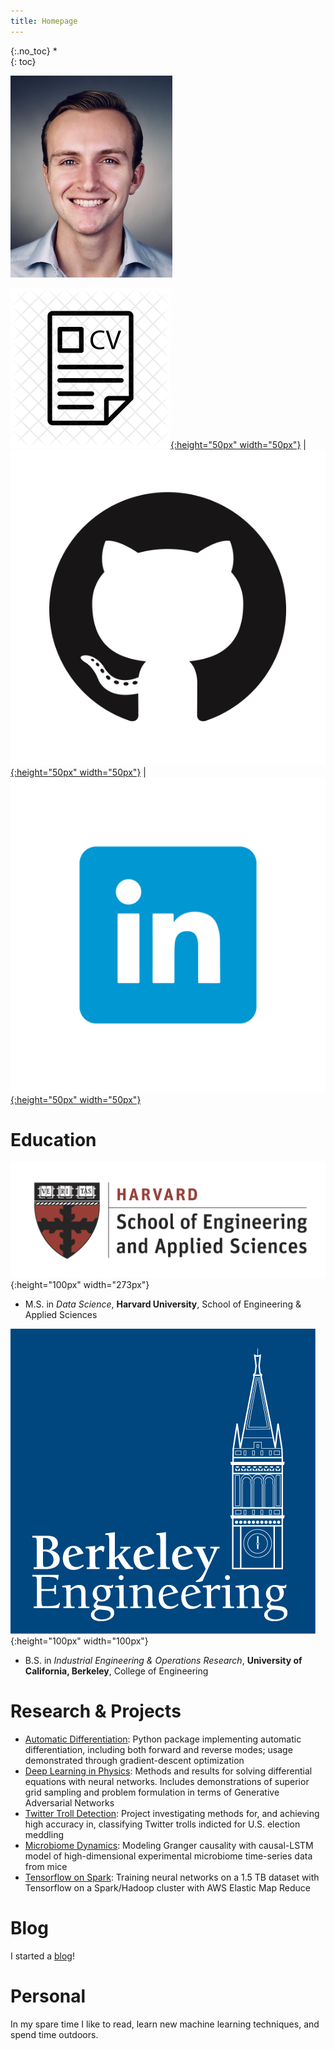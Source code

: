 ```yaml
---
title: Homepage
---
```


{:.no_toc}
*  
{: toc}

![headshot](pics/headshot.jpg)

[![resume](pics/resume-cv-logo.png){:height="50px" width="50px"}](http://dylanrandle.github.io/DylanRandleResume.pdf) | [![gitlogo](pics/GitHub-Mark.png){:height="50px" width="50px"}](https://github.com/dylanrandle) | [![linkedinlogo](pics/linkedin.png){:height="50px" width="50px"}](https://linkedin.com/in/dylanrandle/)

# Education

![harvard](pics/SEASLogo.png){:height="100px" width="273px"}

- M.S. in *Data Science*, **Harvard University**, School of Engineering & Applied Sciences

![berkeley](pics/berkeley-engineering-logo.jpg){:height="100px" width="100px"}

- B.S. in *Industrial Engineering & Operations Research*, **University of California, Berkeley**, College of Engineering

# Research & Projects

- [Automatic Differentiation](https://github.com/dylanrandle/autograd): Python package implementing automatic differentiation, including both forward and reverse modes; usage demonstrated through gradient-descent optimization
- [Deep Learning in Physics](https://dylanrandle.github.io/ac299_website/): Methods and results for solving differential equations with neural networks. Includes demonstrations of superior grid sampling and problem formulation in terms of Generative Adversarial Networks
- [Twitter Troll Detection](https://dylanrandle.github.io/troll_classification): Project investigating methods for, and achieving high accuracy in, classifying Twitter trolls indicted for U.S. election meddling
- [Microbiome Dynamics](https://github.com/dylanrandle/microbiome): Modeling Granger causality with causal-LSTM model of high-dimensional experimental microbiome time-series data from mice
- [Tensorflow on Spark](https://github.com/dylanrandle/spark-tensorflow): Training neural networks on a 1.5 TB dataset with Tensorflow on a Spark/Hadoop cluster with AWS Elastic Map Reduce

# Blog

I started a [blog](https://dylanrandle.github.io/blog.html)!

# Personal

In my spare time I like to read, learn new machine learning techniques, and spend time outdoors.
